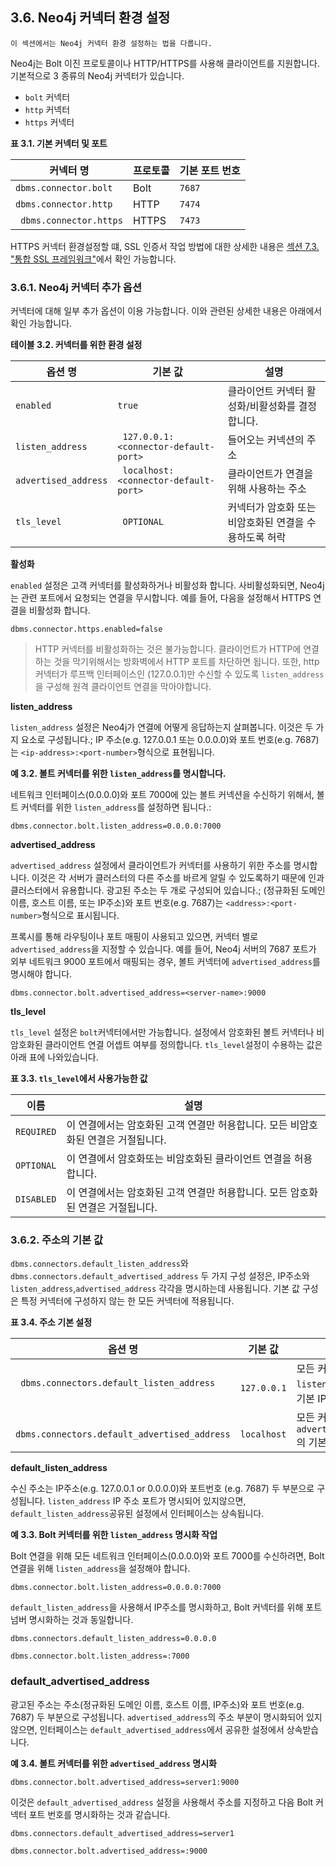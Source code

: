 ## 3.6. Neo4j 커넥터 환경 설정 

```
이 섹션에서는 Neo4j 커넥터 환경 설정하는 법을 다룹니다. 
```

Neo4j는 Bolt 이진 프로토콜이나 HTTP/HTTPS를 사용해 클라이언트를 지원합니다. 기본적으로 3 종류의 Neo4j 커넥터가 있습니다. 

+ ```bolt``` 커넥터
+ ```http``` 커넥터
+ ```https``` 커넥터


**표 3.1. 기본 커넥터 및 포트**

 | 커넥터 명                   | 프로토콜 | 기본 포트 번호 |
| --------------------------- | -------- | -------------- |
| ```dbms.connector.bolt```   | Bolt     | ```7687```     |
| ```dbms.connector.http```   | HTTP     | ```7474```     |
| ``` dbms.connector.https``` | HTTPS    | ```7473```     |

HTTPS 커넥터 환경설정할 떄, SSL 인증서 작업 방법에 대한 상세한 내용은 [섹션 7.3. "통합 SSL 프레임워크"](../security/ssl-framework.md)에서 확인 가능합니다. 


### 3.6.1. Neo4j 커넥터 추가 옵션 

커넥터에 대해 일부 추가 옵션이 이용 가능합니다. 이와 관련된 상세한 내용은 아래에서 확인 가능합니다. 


**테이블 3.2. 커넥터를 위한 환경 설정**

| 옵션 명                  | 기본 값                                   | 설명                                                   |
| ------------------------ | ----------------------------------------- | ------------------------------------------------------ |
| ```enabled```            | ```true```                                | 클라이언트 커넥터 활성화/비활성화를 결정합니다.        |
| ```listen_address```     | ``` 127.0.0.1:<connector-default-port>``` | 들어오는 커넥션의 주소                                 |
| ```advertised_address``` | ``` localhost:<connector-default-port>``` | 클라이언트가 연결을 위해 사용하는 주소              |
| ```tls_level```          | ``` OPTIONAL```                           | 커넥터가 암호화 또는 비암호화된 연결을 수용하도록 허락 |

**활성화**


```enabled``` 설정은 고객 커넥터를 활성화하거나 비활성화 합니다. 사비활성화되면, Neo4j는 관련 포트에서 요청되는 연결을 무시합니다. 예를 들어, 다음을 설정해서 HTTPS 연결을 비활성화 합니다.  

```dbms.connector.https.enabled=false```


> HTTP 커넥터를 비활성화하는 것은 불가능합니다. 
클라이언트가 HTTP에 연결하는 것을 막기위해서는 방화벽에서 HTTP 포트를 차단하면 됩니다. 또한, http 커넥터가 루프백 인터페이스인 (127.0.0.1)만 수신할 수 있도록 ```listen_address```을 구성해 원격 클라이언트 연결을 막아야합니다. 


**listen_address**

```listen_address``` 설정은 Neo4j가 연결에 어떻게 응답하는지 살펴봅니다. 이것은 두 가지 요소로 구성됩니다.; IP 주소(e.g. 127.0.0.1 또는 0.0.0.0)와 포트 번호(e.g. 7687)는 ```<ip-address>:<port-number>```형식으로 표현됩니다.


**예 3.2. 볼트 커넥터를 위한 ```listen_address```를 명시합니다.**

네트워크 인터페이스(0.0.0.0)와 포트 7000에 있는 볼트 커넥션을 수신하기 위해서, 볼트 커넥터를 위한 ```listen_address```를 설정하면 됩니다.:

```dbms.connector.bolt.listen_address=0.0.0.0:7000```

**advertised_address**

```advertised_address``` 설정에서 클라이언트가 커넥터를 사용하기 위한 주소를 명시합니다. 이것은 각 서버가 클러스터의 다른 주소를 바르게 알릴 수 있도록하기 때문에 인과 클러스터에서 유용합니다. 광고된 주소는 두 개로 구성되어 있습니다.; (정규화된 도메인 이름, 호스트 이름, 또는 IP주소)와 포트 번호(e.g. 7687)는 ```<address>:<port-number>```형식으로 표시됩니다.


프록시를 통해 라우팅이나 포트 매핑이 사용되고 있으면, 커넥터 별로 ```advertised_address```을 지정할 수 있습니다. 예를 들어, Neo4j 서버의 7687 포트가 외부 네트워크 9000 포트에서 매핑되는 경우, 볼트 커넥터에 ```advertised_address```를 명시해야 합니다. 

```dbms.connector.bolt.advertised_address=<server-name>:9000```


**tls_level**

```tls_level``` 설정은 ```bolt```커넥터에서만 가능합니다. 설정에서 암호화된 볼트 커넥터나 비암호화된 클라이언트 연결 어셉트 여부를 정의합니다. ```tls_level```설정이 수용하는 값은 아래 표에 나와있습니다.


**표 3.3. ```tls_level```에서 사용가능한 값**


| 이름           | 설명                                                         |
| -------------- | ------------------------------------------------------------ |
| ```REQUIRED``` | 이 연결에서는 암호화된 고객 연결만 허용합니다. 모든 비암호화된 연결은 거절됩니다. |
| ```OPTIONAL``` | 이 연결에서 암호화또는 비암호화된 클라이언트 연결을 허용합니다. |
| ```DISABLED``` | 이 연결에서는 암호화된 고객 연결만 허용합니다. 모든 암호화된 연결은 거절됩니다. |


### 3.6.2. 주소의 기본 값

```dbms.connectors.default_listen_address```와 ```dbms.connectors.default_advertised_address``` 두 가지 구성 설정은, IP주소와 ```listen_address```,```advertised_address``` 각각을 명시하는데 사용됩니다. 기본 값 구성은 특정 커넥터에 구성하지 않는 한 모든 커넥터에 적용됩니다. 


**표 3.4. 주소 기본 설정**

| 옵션 명                                           | 기본 값          | 설명                                              |
| ------------------------------------------------- | ---------------- | ------------------------------------------------- |
| ``` dbms.connectors.default_listen_address```     | ``` 127.0.0.1``` | 모든 커넥터 ``` listen_address```의 기본 IP 주소  |
| ``` dbms.connectors.default_advertised_address``` | ``` localhost``` | 모든 커넥터 ``` advertised_address```의 기본 주소 |


**default_listen_address**

수신 주소는 IP주소(e.g. 127.0.0.1 or 0.0.0.0)와 포트번호 (e.g. 7687) 두 부분으로 구성됩니다. ```listen_address``` IP 주소 포트가 명시되어 있지않으면, ```default_listen_address```공유된 설정에서 인터페이스는 상속됩니다.


**예 3.3. Bolt 커넥터를 위한 ```listen_address``` 명시화 작업**

Bolt 연결을 위해 모든 네트워크 인터페이스(0.0.0.0)와 포트 7000를 수신하려면, Bolt 연결을 위해 ```listen_address```을 설정해야 합니다. 

```dbms.connector.bolt.listen_address=0.0.0.0:7000```

```default_listen_address```을 사용해서 IP주소를 명시화하고, Bolt 커넥터를 위해  포트 넘버 명시화하는 것과 동일합니다. 

```
dbms.connectors.default_listen_address=0.0.0.0

dbms.connector.bolt.listen_address=:7000
```


### default_advertised_address

광고된 주소는 주소(정규화된 도메인 이름, 호스트 이름, IP주소)와 포트 번호(e.g. 7687) 두 부분으로 구성됩니다. ```advertised_address```의 주소 부분이 명시화되어 있지 않으면, 인터페이스는 ```default_advertised_address```에서 공유한 설정에서 상속받습니다. 


**예 3.4. 볼트 커넥터를 위한 ```advertised_address``` 명시화**

```dbms.connector.bolt.advertised_address=server1:9000```

이것은 ```default_advertised_address``` 설정을 사용해서 주소를 지정하고 다음 Bolt 커넥터 포트 번호를 명시화하는 것과 같습니다. 
 

```
dbms.connectors.default_advertised_address=server1

dbms.connector.bolt.advertised_address=:9000
```
